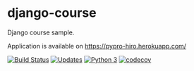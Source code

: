 # django-course
Django course sample.

Application is available on https://pypro-hiro.herokuapp.com/

[![Build Status](https://travis-ci.org/marciohiroyuki/django-course.svg?branch=master)](https://travis-ci.org/marciohiroyuki/django-course)
[![Updates](https://pyup.io/repos/github/marciohiroyuki/django-course/shield.svg)](https://pyup.io/repos/github/marciohiroyuki/django-course/)
[![Python 3](https://pyup.io/repos/github/marciohiroyuki/django-course/python-3-shield.svg)](https://pyup.io/repos/github/marciohiroyuki/django-course/)
[![codecov](https://codecov.io/gh/marciohiroyuki/django-course/branch/master/graph/badge.svg)](https://codecov.io/gh/marciohiroyuki/django-course)

